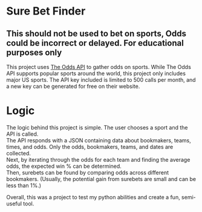 # Sure Bet Finder
## This should not be used to bet on sports, Odds could be incorrect or delayed. For educational purposes only

This project uses [The Odds API](https://the-odds-api.com/) to gather odds on sports. While The Odds API supports popular sports around the world, this project only includes major US sports. The API key included is limited to 500 calls per month, and a new key can be generated for free on their website.

# Logic
The logic behind this project is simple. The user chooses a sport and the API is called.  
The API responds with a JSON containing data about bookmakers, teams, times, and odds. 
Only the odds, bookmakers, teams, and dates are collected.  
Next, by iterating through the odds for each team and finding the average odds, the expected win % can be determined.    
Then, surebets can be found by comparing odds across different bookmakers. (Usually, the potential gain from surebets are small and can be less than 1%.)   
  
Overall, this was a project to test my python abilities and create a fun, semi-useful tool.
